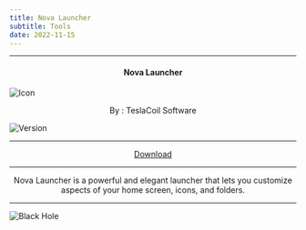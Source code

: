 ```yaml
---
title: Nova Launcher
subtitle: Tools
date: 2022-11-15
---
```

---

<h4> <p align="center"> Nova Launcher </p> </h4>

![Icon](https://rb.gy/d1lbo)

<p align="center"> By : TeslaCoil Software </p>

![Version](https://rb.gy/qoop9)

---

<p align ="center">
<a href="https://rb.gy/2a1mf" class="btn btn-outline-success"> Download </a>
</p>

---

<p align="center">
Nova Launcher is a powerful and elegant launcher that lets you customize aspects of your home screen, icons, and folders.
</p>

---

![Black Hole](https://rb.gy/z0dyyw)
